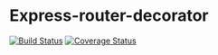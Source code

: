 # Express-router-decorator 

[![Build Status][travis-image]][travis-url]
[![Coverage Status][coveralls-image]][coveralls-url]







[travis-image]: https://travis-ci.org/Romakita/express-router-decorator.svg?branch=master
[travis-url]: https://travis-ci.org/Romakita//express-router-decorator
[coveralls-image]: https://coveralls.io/repos/Romakita/express-router-decorator/badge.svg?branch=master&service=github
[coveralls-url]: https://coveralls.io/github/Romakita/express-router-decorator?branch=master